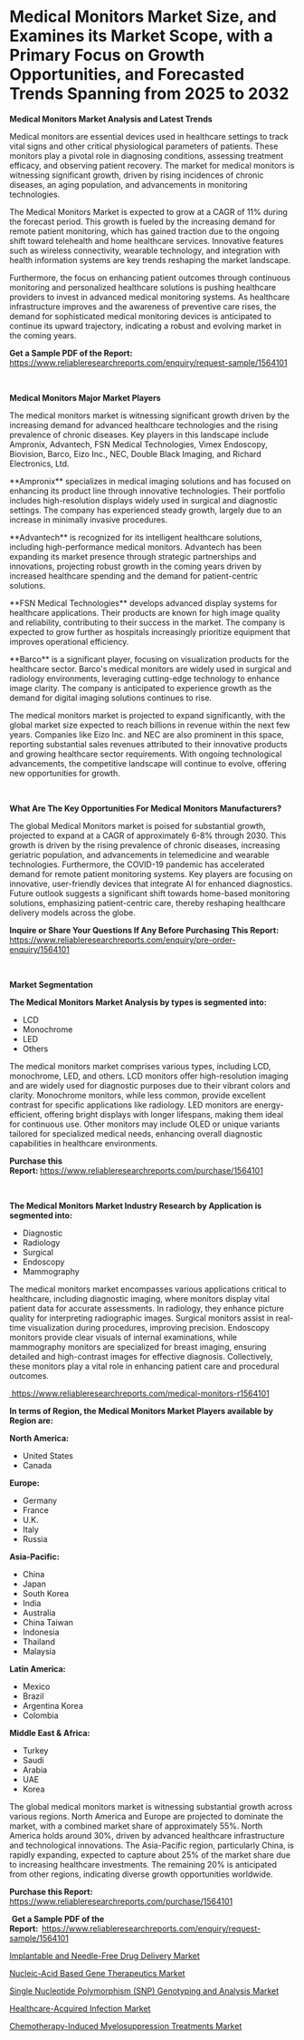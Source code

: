 <p><h1>Medical Monitors Market Size, and Examines its Market Scope, with a Primary Focus on Growth Opportunities, and Forecasted Trends Spanning from 2025 to 2032</h1></p><p><strong>Medical Monitors Market Analysis and Latest Trends</strong></p>
<p><p>Medical monitors are essential devices used in healthcare settings to track vital signs and other critical physiological parameters of patients. These monitors play a pivotal role in diagnosing conditions, assessing treatment efficacy, and observing patient recovery. The market for medical monitors is witnessing significant growth, driven by rising incidences of chronic diseases, an aging population, and advancements in monitoring technologies. </p><p>The Medical Monitors Market is expected to grow at a CAGR of 11% during the forecast period. This growth is fueled by the increasing demand for remote patient monitoring, which has gained traction due to the ongoing shift toward telehealth and home healthcare services. Innovative features such as wireless connectivity, wearable technology, and integration with health information systems are key trends reshaping the market landscape. </p><p>Furthermore, the focus on enhancing patient outcomes through continuous monitoring and personalized healthcare solutions is pushing healthcare providers to invest in advanced medical monitoring systems. As healthcare infrastructure improves and the awareness of preventive care rises, the demand for sophisticated medical monitoring devices is anticipated to continue its upward trajectory, indicating a robust and evolving market in the coming years.</p></p>
<p><strong>Get a Sample PDF of the Report:&nbsp;</strong> <a href="https://www.reliableresearchreports.com/enquiry/request-sample/1564101?utm_campaign=13&utm_medium=2&utm_source=Github&utm_content=ia&utm_term=03032025&utm_id=medical-monitors">https://www.reliableresearchreports.com/enquiry/request-sample/1564101</a></p>
<p>&nbsp;</p>
<p><strong>Medical Monitors Major Market Players</strong></p>
<p><p>The medical monitors market is witnessing significant growth driven by the increasing demand for advanced healthcare technologies and the rising prevalence of chronic diseases. Key players in this landscape include Ampronix, Advantech, FSN Medical Technologies, Vimex Endoscopy, Biovision, Barco, Eizo Inc., NEC, Double Black Imaging, and Richard Electronics, Ltd.</p><p>**Ampronix** specializes in medical imaging solutions and has focused on enhancing its product line through innovative technologies. Their portfolio includes high-resolution displays widely used in surgical and diagnostic settings. The company has experienced steady growth, largely due to an increase in minimally invasive procedures.</p><p>**Advantech** is recognized for its intelligent healthcare solutions, including high-performance medical monitors. Advantech has been expanding its market presence through strategic partnerships and innovations, projecting robust growth in the coming years driven by increased healthcare spending and the demand for patient-centric solutions.</p><p>**FSN Medical Technologies** develops advanced display systems for healthcare applications. Their products are known for high image quality and reliability, contributing to their success in the market. The company is expected to grow further as hospitals increasingly prioritize equipment that improves operational efficiency.</p><p>**Barco** is a significant player, focusing on visualization products for the healthcare sector. Barco's medical monitors are widely used in surgical and radiology environments, leveraging cutting-edge technology to enhance image clarity. The company is anticipated to experience growth as the demand for digital imaging solutions continues to rise.</p><p>The medical monitors market is projected to expand significantly, with the global market size expected to reach billions in revenue within the next few years. Companies like Eizo Inc. and NEC are also prominent in this space, reporting substantial sales revenues attributed to their innovative products and growing healthcare sector requirements. With ongoing technological advancements, the competitive landscape will continue to evolve, offering new opportunities for growth.</p></p>
<p>&nbsp;</p>
<p><strong>What Are The Key Opportunities For Medical Monitors Manufacturers?</strong></p>
<p><p>The global Medical Monitors market is poised for substantial growth, projected to expand at a CAGR of approximately 6-8% through 2030. This growth is driven by the rising prevalence of chronic diseases, increasing geriatric population, and advancements in telemedicine and wearable technologies. Furthermore, the COVID-19 pandemic has accelerated demand for remote patient monitoring systems. Key players are focusing on innovative, user-friendly devices that integrate AI for enhanced diagnostics. Future outlook suggests a significant shift towards home-based monitoring solutions, emphasizing patient-centric care, thereby reshaping healthcare delivery models across the globe.</p></p>
<p><strong>Inquire or Share Your Questions If Any Before Purchasing This Report:</strong> <a href="https://www.reliableresearchreports.com/enquiry/pre-order-enquiry/1564101?utm_campaign=13&utm_medium=2&utm_source=Github&utm_content=ia&utm_term=03032025&utm_id=medical-monitors">https://www.reliableresearchreports.com/enquiry/pre-order-enquiry/1564101</a></p>
<p>&nbsp;</p>
<p><strong>Market Segmentation</strong></p>
<p><strong>The Medical Monitors Market Analysis by types is segmented into:</strong></p>
<p><ul><li>LCD</li><li>Monochrome</li><li>LED</li><li>Others</li></ul></p>
<p><p>The medical monitors market comprises various types, including LCD, monochrome, LED, and others. LCD monitors offer high-resolution imaging and are widely used for diagnostic purposes due to their vibrant colors and clarity. Monochrome monitors, while less common, provide excellent contrast for specific applications like radiology. LED monitors are energy-efficient, offering bright displays with longer lifespans, making them ideal for continuous use. Other monitors may include OLED or unique variants tailored for specialized medical needs, enhancing overall diagnostic capabilities in healthcare environments.</p></p>
<p><strong>Purchase this Report:&nbsp;</strong><a href="https://www.reliableresearchreports.com/purchase/1564101?utm_campaign=13&utm_medium=2&utm_source=Github&utm_content=ia&utm_term=03032025&utm_id=medical-monitors">https://www.reliableresearchreports.com/purchase/1564101</a></p>
<p>&nbsp;</p>
<p><strong>The Medical Monitors Market Industry Research by Application is segmented into:</strong></p>
<p><ul><li>Diagnostic</li><li>Radiology</li><li>Surgical</li><li>Endoscopy</li><li>Mammography</li></ul></p>
<p><p>The medical monitors market encompasses various applications critical to healthcare, including diagnostic imaging, where monitors display vital patient data for accurate assessments. In radiology, they enhance picture quality for interpreting radiographic images. Surgical monitors assist in real-time visualization during procedures, improving precision. Endoscopy monitors provide clear visuals of internal examinations, while mammography monitors are specialized for breast imaging, ensuring detailed and high-contrast images for effective diagnosis. Collectively, these monitors play a vital role in enhancing patient care and procedural outcomes.</p></p>
<p><a href="https://www.reliableresearchreports.com/medical-monitors-r1564101?utm_campaign=13&utm_medium=2&utm_source=Github&utm_content=ia&utm_term=03032025&utm_id=medical-monitors">&nbsp;https://www.reliableresearchreports.com/medical-monitors-r1564101</a></p>
<p><strong>In terms of Region, the Medical Monitors Market Players available by Region are:</strong></p>
<p>
    <p> <strong> North America: </strong>
        <ul>
            <li>United States</li>
            <li>Canada</li>
        </ul>
        </p> 
    <p> <strong> Europe: </strong>
        <ul>
            <li>Germany</li>
            <li>France</li>
            <li>U.K.</li>
            <li>Italy</li>
            <li>Russia</li>
        </ul>
        </p> 
    <p> <strong> Asia-Pacific: </strong>
        <ul>
            <li>China</li>
            <li>Japan</li>
            <li>South Korea</li>
            <li>India</li>
            <li>Australia</li>
            <li>China Taiwan</li>
            <li>Indonesia</li>
            <li>Thailand</li>
            <li>Malaysia</li>
        </ul>
        </p> 
    <p> <strong> Latin America: </strong>
        <ul>
            <li>Mexico</li>
            <li>Brazil</li>
            <li>Argentina Korea</li>
            <li>Colombia</li>
        </ul>
        </p> 
    <p> <strong> Middle East & Africa: </strong>
        <ul>
            <li>Turkey</li>
            <li>Saudi</li>
            <li>Arabia</li>
            <li>UAE</li>
            <li>Korea</li>
        </ul>
    </p>
    </p>
<p><p>The global medical monitors market is witnessing substantial growth across various regions. North America and Europe are projected to dominate the market, with a combined market share of approximately 55%. North America holds around 30%, driven by advanced healthcare infrastructure and technological innovations. The Asia-Pacific region, particularly China, is rapidly expanding, expected to capture about 25% of the market share due to increasing healthcare investments. The remaining 20% is anticipated from other regions, indicating diverse growth opportunities worldwide.</p></p>
<p><strong>Purchase this Report: </strong><a href="https://www.reliableresearchreports.com/purchase/1564101?utm_campaign=13&utm_medium=2&utm_source=Github&utm_content=ia&utm_term=03032025&utm_id=medical-monitors">https://www.reliableresearchreports.com/purchase/1564101</a></p>
<p>&nbsp;<strong>Get a Sample PDF of the Report:&nbsp;&nbsp;</strong><a href="https://www.reliableresearchreports.com/enquiry/request-sample/1564101?utm_campaign=13&utm_medium=2&utm_source=Github&utm_content=ia&utm_term=03032025&utm_id=medical-monitors">https://www.reliableresearchreports.com/enquiry/request-sample/1564101</a></p>
<p><strong></strong></p>
<p><p><a href="https://github.com/haimamuirev8/Market-Research-Report-List-1/blob/main/implantable-and-needle-free-drug-delivery-market.md?utm_campaign=13&utm_medium=2&utm_source=Github&utm_content=ia&utm_term=03032025&utm_id=medical-monitors">Implantable and Needle-Free Drug Delivery Market</a></p><p><a href="https://github.com/iquiseeboli/Market-Research-Report-List-1/blob/main/nucleic-acid-based-gene-therapeutics-market.md?utm_campaign=13&utm_medium=2&utm_source=Github&utm_content=ia&utm_term=03032025&utm_id=medical-monitors">Nucleic-Acid Based Gene Therapeutics Market</a></p><p><a href="https://github.com/daemluari/Market-Research-Report-List-1/blob/main/single-nucleotide-polymorphism-snp-genotyping-and-analysis-market.md?utm_campaign=13&utm_medium=2&utm_source=Github&utm_content=ia&utm_term=03032025&utm_id=medical-monitors">Single Nucleotide Polymorphism (SNP) Genotyping and Analysis Market</a></p><p><a href="https://github.com/vigoseiler/Market-Research-Report-List-1/blob/main/healthcare-acquired-infection-market.md?utm_campaign=13&utm_medium=2&utm_source=Github&utm_content=ia&utm_term=03032025&utm_id=medical-monitors">Healthcare-Acquired Infection Market</a></p><p><a href="https://github.com/naulasulakr0/Market-Research-Report-List-1/blob/main/chemotherapy-induced-myelosuppression-treatments-market.md?utm_campaign=13&utm_medium=2&utm_source=Github&utm_content=ia&utm_term=03032025&utm_id=medical-monitors">Chemotherapy-Induced Myelosuppression Treatments Market</a></p></p>